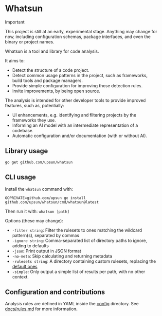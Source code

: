 # Whatsun

> [!IMPORTANT]
> This project is still at an early, experimental stage. Anything may change for now, including configuration schemas,
> package interfaces, and even the binary or project names.

Whatsun is a tool and library for code analysis.

It aims to:

* Detect the structure of a code project.
* Detect common usage patterns in the project, such as frameworks, build tools and package managers.
* Provide simple configuration for improving those detection rules.
* Invite improvements, by being open source.

The analysis is intended for other developer tools to provide improved features, such as, potentially:

* UI enhancements, e.g. identifying and filtering projects by the frameworks they use.
* Informing an AI model with an intermediate representation of a codebase.
* Automatic configuration and/or documentation (with or without AI).

## Library usage

```shell
go get github.com/upsun/whatsun
```

## CLI usage

Install the `whatsun` command with:

```shell
GOPRIVATE=github.com/upsun go install github.com/upsun/whatsun/cmd/whatsun@latest
```

Then run it with: `whatsun [path]`

Options (these may change):
* `-filter string`: Filter the rulesets to ones matching the wildcard pattern(s), separated by commas
* `-ignore string`: Comma-separated list of directory paths to ignore, adding to defaults
* `-json`: Print output in JSON format
* `-no-meta`: Skip calculating and returning metadata
* `-rulesets string`: A directory containing custom rulesets, replacing the [default ones](config)
* `-simple`: Only output a simple list of results per path, with no other context.

## Configuration and contributions

Analysis rules are defined in YAML inside the [config](config) directory. See [docs/rules.md](docs/rules.md) for more information.
